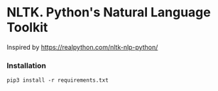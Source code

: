 # NLTK. Python's Natural Language Toolkit

Inspired by <https://realpython.com/nltk-nlp-python/>

### Installation
```
pip3 install -r requirements.txt
```

